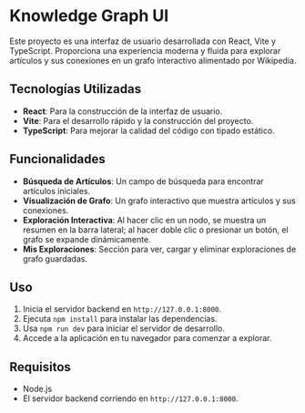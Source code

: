 # Knowledge Graph UI

Este proyecto es una interfaz de usuario desarrollada con React, Vite y TypeScript. Proporciona una experiencia moderna y fluida para explorar artículos y sus conexiones en un grafo interactivo alimentado por Wikipedia.

## Tecnologías Utilizadas
- **React**: Para la construcción de la interfaz de usuario.
- **Vite**: Para el desarrollo rápido y la construcción del proyecto.
- **TypeScript**: Para mejorar la calidad del código con tipado estático.

## Funcionalidades
- **Búsqueda de Artículos**: Un campo de búsqueda para encontrar artículos iniciales.
- **Visualización de Grafo**: Un grafo interactivo que muestra artículos y sus conexiones.
- **Exploración Interactiva**: Al hacer clic en un nodo, se muestra un resumen en la barra lateral; al hacer doble clic o presionar un botón, el grafo se expande dinámicamente.
- **Mis Exploraciones**: Sección para ver, cargar y eliminar exploraciones de grafo guardadas.

## Uso
1. Inicia el servidor backend en `http://127.0.0.1:8000`.
2. Ejecuta `npm install` para instalar las dependencias.
3. Usa `npm run dev` para iniciar el servidor de desarrollo.
4. Accede a la aplicación en tu navegador para comenzar a explorar.

## Requisitos
- Node.js
- El servidor backend corriendo en `http://127.0.0.1:8000`.
